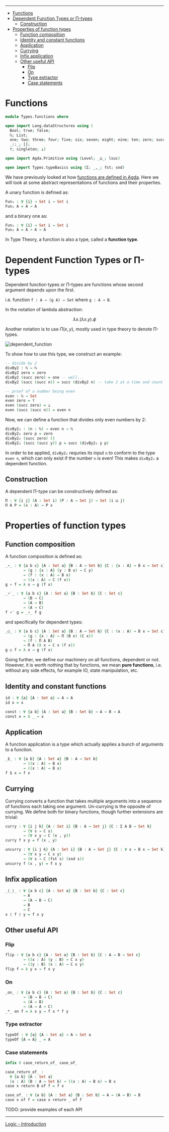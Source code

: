 <!-- START doctoc generated TOC please keep comment here to allow auto update -->
<!-- DON'T EDIT THIS SECTION, INSTEAD RE-RUN doctoc TO UPDATE -->
****

- [Functions](#functions)
- [Dependent Function Types or Π-types](#dependent-function-types-or-%CF%80-types)
  - [Construction](#construction)
- [Properties of function types](#properties-of-function-types)
  - [Function composition](#function-composition)
  - [Identity and constant functions](#identity-and-constant-functions)
  - [Application](#application)
  - [Currying](#currying)
  - [Infix application](#infix-application)
  - [Other useful API](#other-useful-api)
    - [Flip](#flip)
    - [On](#on)
    - [Type extractor](#type-extractor)
    - [Case statements](#case-statements)

<!-- END doctoc generated TOC please keep comment here to allow auto update -->

# Functions

```agda
module Types.functions where

open import Lang.dataStructures using (
  Bool; true; false;
  ℕ; List;
  one; two; three; four; five; six; seven; eight; nine; ten; zero; succ;
  _::_; [];
  ⊤; singleton; ⟂)

open import Agda.Primitive using (Level; _⊔_; lsuc)

open import Types.typeBasics using (Σ; _,_; fst; snd)
```

We have previously looked at how [functions are defined in Agda](Lang.functions.html). Here we will look at some abstract representations of functions and their properties.

A unary function is defined as:

```agda
Fun₁ : ∀ {i} → Set i → Set i
Fun₁ A = A → A
```

and a binary one as:

```agda
Fun₂ : ∀ {i} → Set i → Set i
Fun₂ A = A → A → A
```
In Type Theory, a function is also a type, called a **function type**.

# Dependent Function Types or Π-types

Dependent function types or Π-types are functions whose second argument depends upon the first.

i.e. function `f : A → (g A) → Set` where `g : A → B`.

In the notation of lambda abstraction:

$$
λx. (λx.y).ϕ
$$

Another notation is to use $Π(x, y)$, mostly used in type theory to denote Π-types.

![dependent_function](dependent_function.png)

To show how to use this type, we construct an example:

```agda
-- divide by 2
divBy2 : ℕ → ℕ
divBy2 zero = zero
divBy2 (succ zero) = one -- well...
divBy2 (succ (succ n)) = succ (divBy2 n) -- take 2 at a time and count as 1

-- proof of a number being even
even : ℕ → Set
even zero = ⊤
even (succ zero) = ⟂
even (succ (succ n)) = even n
```

Now, we can define a function that divides only even numbers by 2:

```agda
divBy2₂ : (n : ℕ) → even n → ℕ
divBy2₂ zero p = zero
divBy2₂ (succ zero) ()
divBy2₂ (succ (succ y)) p = succ (divBy2₂ y p)
```

In order to be applied, `divBy2₂` requries its input `n` to conform to the type `even n`, which can only exist if the number `n` is even! This makes `divBy2₂` a dependent function.

## Construction

A dependent Π-type can be constructively defined as:

```agda
Π : ∀ {i j} (A : Set i) (P : A → Set j) → Set (i ⊔ j)
Π A P = (x : A) → P x
```

# Properties of function types

## Function composition

A function composition is defined as:

```agda
_∘_ : ∀ {a b c} {A : Set a} {B : A → Set b} {C : {x : A} → B x → Set c}
        → (g : {x : A} (y : B x) → C y)
        → (f : (x : A) → B x)
        → ((x : A) → C (f x))
g ∘ f = λ x → g (f x)

_∘′_ : ∀ {a b c} {A : Set a} {B : Set b} {C : Set c}
        → (B → C)
        → (A → B)
        → (A → C)
f ∘′ g = _∘_ f g
```

and specifically for dependent types:

```agda
_○_ : ∀ {a b c} {A : Set a} {B : A → Set b} {C : (x : A) → B x → Set c}
        → (g : {x : A} → Π (B x) (C x))
        → (f : Π A B)
        → Π A (λ x → C x (f x))
g ○ f = λ x → g (f x)
```

Going further, we define our machinery on all functions, dependent or not. However, it is worth nothing that by functions, we mean **pure functions**, i.e. without any side effects, for example IO, state manipulation, etc.

## Identity and constant functions

```agda
id : ∀ {a} {A : Set a} → A → A
id x = x

const : ∀ {a b} {A : Set a} {B : Set b} → A → B → A
const x = λ _ → x
```

## Application

A function application is a type which actually applies a bunch of arguments to a function.

```agda
_$_ : ∀ {a b} {A : Set a} {B : A → Set b}
        → ((x : A) → B x)
        → ((x : A) → B x)
f $ x = f x
```

## Currying

Currying converts a function that takes multiple arguments into a sequence of functions each taking one argument. Un-currying is the opposite of currying. We define both for binary functions, though further extensions are trivial:

```agda
curry : ∀ {i j k} {A : Set i} {B : A → Set j} {C : Σ A B → Set k}
        → (∀ s → C s)
        → (∀ x y → C (x , y))
curry f x y = f (x , y)

uncurry : ∀ {i j k} {A : Set i} {B : A → Set j} {C : ∀ x → B x → Set k}
        → (∀ x y → C x y)
        → (∀ s → C (fst s) (snd s))
uncurry f (x , y) = f x y
```

## Infix application

```agda
_⟨_⟩_ : ∀ {a b c} {A : Set a} {B : Set b} {C : Set c}
        → A
        → (A → B → C)
        → B
        → C
x ⟨ f ⟩ y = f x y
```

## Other useful API

### Flip

```agda
flip : ∀ {a b c} {A : Set a} {B : Set b} {C : A → B → Set c}
        → ((x : A) (y : B) → C x y)
        → ((y : B) (x : A) → C x y)
flip f = λ y x → f x y
```

### On

```agda
_on_ : ∀ {a b c} {A : Set a} {B : Set b} {C : Set c}
        → (B → B → C)
        → (A → B)
        → (A → A → C)
_*_ on f = λ x y → f x * f y
```

### Type extractor

```agda
typeOf : ∀ {a} {A : Set a} → A → Set a
typeOf {A = A} _ = A
```

### Case statements

```agda
infix 0 case_return_of_ case_of_

case_return_of_ :
  ∀ {a b} {A : Set a}
  (x : A) (B : A → Set b) → ((x : A) → B x) → B x
case x return B of f = f x

case_of_ : ∀ {a b} {A : Set a} {B : Set b} → A → (A → B) → B
case x of f = case x return _ of f
```

TODO: provide examples of each API

****
[Logic - Introduction](./Logic.introduction.html)